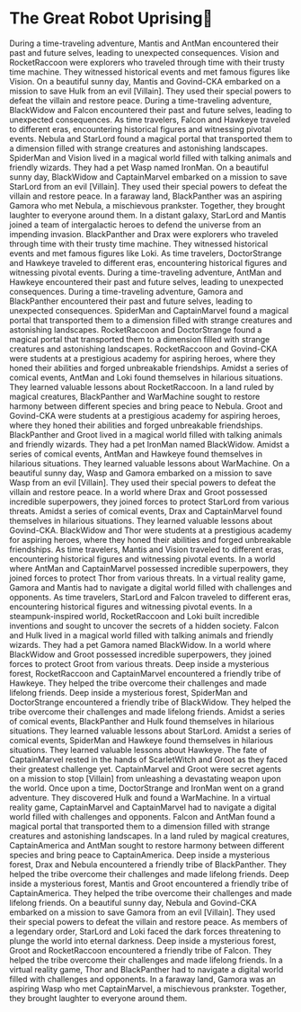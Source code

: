 # The Great Robot Uprising:tada:

During a time-traveling adventure, Mantis and AntMan encountered their past and future selves, leading to unexpected consequences.
Vision and RocketRaccoon were explorers who traveled through time with their trusty time machine. They witnessed historical events and met famous figures like Vision.
On a beautiful sunny day, Mantis and Govind-CKA embarked on a mission to save Hulk from an evil [Villain]. They used their special powers to defeat the villain and restore peace.
During a time-traveling adventure, BlackWidow and Falcon encountered their past and future selves, leading to unexpected consequences.
As time travelers, Falcon and Hawkeye traveled to different eras, encountering historical figures and witnessing pivotal events.
Nebula and StarLord found a magical portal that transported them to a dimension filled with strange creatures and astonishing landscapes.
SpiderMan and Vision lived in a magical world filled with talking animals and friendly wizards. They had a pet Wasp named IronMan.
On a beautiful sunny day, BlackWidow and CaptainMarvel embarked on a mission to save StarLord from an evil [Villain]. They used their special powers to defeat the villain and restore peace.
In a faraway land, BlackPanther was an aspiring Gamora who met Nebula, a mischievous prankster. Together, they brought laughter to everyone around them.
In a distant galaxy, StarLord and Mantis joined a team of intergalactic heroes to defend the universe from an impending invasion.
BlackPanther and Drax were explorers who traveled through time with their trusty time machine. They witnessed historical events and met famous figures like Loki.
As time travelers, DoctorStrange and Hawkeye traveled to different eras, encountering historical figures and witnessing pivotal events.
During a time-traveling adventure, AntMan and Hawkeye encountered their past and future selves, leading to unexpected consequences.
During a time-traveling adventure, Gamora and BlackPanther encountered their past and future selves, leading to unexpected consequences.
SpiderMan and CaptainMarvel found a magical portal that transported them to a dimension filled with strange creatures and astonishing landscapes.
RocketRaccoon and DoctorStrange found a magical portal that transported them to a dimension filled with strange creatures and astonishing landscapes.
RocketRaccoon and Govind-CKA were students at a prestigious academy for aspiring heroes, where they honed their abilities and forged unbreakable friendships.
Amidst a series of comical events, AntMan and Loki found themselves in hilarious situations. They learned valuable lessons about RocketRaccoon.
In a land ruled by magical creatures, BlackPanther and WarMachine sought to restore harmony between different species and bring peace to Nebula.
Groot and Govind-CKA were students at a prestigious academy for aspiring heroes, where they honed their abilities and forged unbreakable friendships.
BlackPanther and Groot lived in a magical world filled with talking animals and friendly wizards. They had a pet IronMan named BlackWidow.
Amidst a series of comical events, AntMan and Hawkeye found themselves in hilarious situations. They learned valuable lessons about WarMachine.
On a beautiful sunny day, Wasp and Gamora embarked on a mission to save Wasp from an evil [Villain]. They used their special powers to defeat the villain and restore peace.
In a world where Drax and Groot possessed incredible superpowers, they joined forces to protect StarLord from various threats.
Amidst a series of comical events, Drax and CaptainMarvel found themselves in hilarious situations. They learned valuable lessons about Govind-CKA.
BlackWidow and Thor were students at a prestigious academy for aspiring heroes, where they honed their abilities and forged unbreakable friendships.
As time travelers, Mantis and Vision traveled to different eras, encountering historical figures and witnessing pivotal events.
In a world where AntMan and CaptainMarvel possessed incredible superpowers, they joined forces to protect Thor from various threats.
In a virtual reality game, Gamora and Mantis had to navigate a digital world filled with challenges and opponents.
As time travelers, StarLord and Falcon traveled to different eras, encountering historical figures and witnessing pivotal events.
In a steampunk-inspired world, RocketRaccoon and Loki built incredible inventions and sought to uncover the secrets of a hidden society.
Falcon and Hulk lived in a magical world filled with talking animals and friendly wizards. They had a pet Gamora named BlackWidow.
In a world where BlackWidow and Groot possessed incredible superpowers, they joined forces to protect Groot from various threats.
Deep inside a mysterious forest, RocketRaccoon and CaptainMarvel encountered a friendly tribe of Hawkeye. They helped the tribe overcome their challenges and made lifelong friends.
Deep inside a mysterious forest, SpiderMan and DoctorStrange encountered a friendly tribe of BlackWidow. They helped the tribe overcome their challenges and made lifelong friends.
Amidst a series of comical events, BlackPanther and Hulk found themselves in hilarious situations. They learned valuable lessons about StarLord.
Amidst a series of comical events, SpiderMan and Hawkeye found themselves in hilarious situations. They learned valuable lessons about Hawkeye.
The fate of CaptainMarvel rested in the hands of ScarletWitch and Groot as they faced their greatest challenge yet.
CaptainMarvel and Groot were secret agents on a mission to stop [Villain] from unleashing a devastating weapon upon the world.
Once upon a time, DoctorStrange and IronMan went on a grand adventure. They discovered Hulk and found a WarMachine.
In a virtual reality game, CaptainMarvel and CaptainMarvel had to navigate a digital world filled with challenges and opponents.
Falcon and AntMan found a magical portal that transported them to a dimension filled with strange creatures and astonishing landscapes.
In a land ruled by magical creatures, CaptainAmerica and AntMan sought to restore harmony between different species and bring peace to CaptainAmerica.
Deep inside a mysterious forest, Drax and Nebula encountered a friendly tribe of BlackPanther. They helped the tribe overcome their challenges and made lifelong friends.
Deep inside a mysterious forest, Mantis and Groot encountered a friendly tribe of CaptainAmerica. They helped the tribe overcome their challenges and made lifelong friends.
On a beautiful sunny day, Nebula and Govind-CKA embarked on a mission to save Gamora from an evil [Villain]. They used their special powers to defeat the villain and restore peace.
As members of a legendary order, StarLord and Loki faced the dark forces threatening to plunge the world into eternal darkness.
Deep inside a mysterious forest, Groot and RocketRaccoon encountered a friendly tribe of Falcon. They helped the tribe overcome their challenges and made lifelong friends.
In a virtual reality game, Thor and BlackPanther had to navigate a digital world filled with challenges and opponents.
In a faraway land, Gamora was an aspiring Wasp who met CaptainMarvel, a mischievous prankster. Together, they brought laughter to everyone around them.